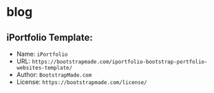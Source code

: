 # blog

## iPortfolio Template:
- Name: `iPortfolio`
- URL: `https://bootstrapmade.com/iportfolio-bootstrap-portfolio-websites-template/`
- Author: `BootstrapMade.com`
- License: `https://bootstrapmade.com/license/`
